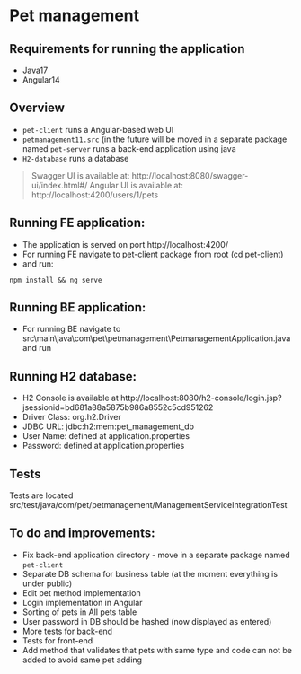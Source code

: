 # Pet management

## Requirements for running the application
* Java17
* Angular14

## Overview
* `pet-client` runs a Angular-based web UI
* `petmanagement11.src` (in the future will be moved in a separate package named `pet-server` runs a back-end application using java
* `H2-database` runs a database

> Swagger UI is available at: http://localhost:8080/swagger-ui/index.html#/
> Angular UI is available at: http://localhost:4200/users/1/pets

## Running FE application:
* The application is served on port http://localhost:4200/
* For running FE navigate to pet-client package from root (cd pet-client)
* and run:
```
npm install && ng serve
```

## Running BE application:
* For running BE navigate to src\main\java\com\pet\petmanagement\PetmanagementApplication.java and run

## Running H2 database:
* H2 Console is available at http://localhost:8080/h2-console/login.jsp?jsessionid=bd681a88a5875b986a8552c5cd951262
* Driver Class: org.h2.Driver
* JDBC URL: jdbc:h2:mem:pet_management_db
* User Name: defined at application.properties
* Password: defined at application.properties

## Tests
Tests are located src/test/java/com/pet/petmanagement/ManagementServiceIntegrationTest

## To do and improvements:
* Fix back-end application directory - move in a separate package named `pet-client`
* Separate DB schema for business table (at the moment everything is under public)
* Edit pet method implementation
* Login implementation in Angular
* Sorting of pets in All pets table
* User password in DB should be hashed (now displayed as entered)
* More tests for back-end
* Tests for front-end 
* Add method that validates that pets with same type and code can not be added to avoid same pet adding
